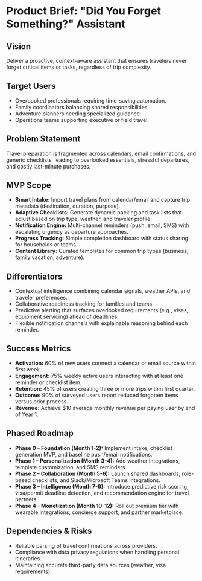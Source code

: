 # Product Brief: "Did You Forget Something?" Assistant

## Vision
Deliver a proactive, context-aware assistant that ensures travelers never forget critical items or tasks, regardless of trip complexity.

## Target Users
- Overbooked professionals requiring time-saving automation.
- Family coordinators balancing shared responsibilities.
- Adventure planners needing specialized guidance.
- Operations teams supporting executive or field travel.

## Problem Statement
Travel preparation is fragmented across calendars, email confirmations, and generic checklists, leading to overlooked essentials, stressful departures, and costly last-minute purchases.

## MVP Scope
- **Smart Intake:** Import travel plans from calendar/email and capture trip metadata (destination, duration, purpose).
- **Adaptive Checklists:** Generate dynamic packing and task lists that adjust based on trip type, weather, and traveler profile.
- **Notification Engine:** Multi-channel reminders (push, email, SMS) with escalating urgency as departure approaches.
- **Progress Tracking:** Simple completion dashboard with status sharing for households or teams.
- **Content Library:** Curated templates for common trip types (business, family vacation, adventure).

## Differentiators
- Contextual intelligence combining calendar signals, weather APIs, and traveler preferences.
- Collaborative readiness tracking for families and teams.
- Predictive alerting that surfaces overlooked requirements (e.g., visas, equipment servicing) ahead of deadlines.
- Flexible notification channels with explainable reasoning behind each reminder.

## Success Metrics
- **Activation:** 60% of new users connect a calendar or email source within first week.
- **Engagement:** 75% weekly active users interacting with at least one reminder or checklist item.
- **Retention:** 45% of users creating three or more trips within first quarter.
- **Outcome:** 90% of surveyed users report reduced forgotten items versus prior process.
- **Revenue:** Achieve $10 average monthly revenue per paying user by end of Year 1.

## Phased Roadmap
- **Phase 0 – Foundation (Month 1-2):** Implement intake, checklist generation MVP, and baseline push/email notifications.
- **Phase 1 – Personalization (Month 3-4):** Add weather integrations, template customization, and SMS reminders.
- **Phase 2 – Collaboration (Month 5-6):** Launch shared dashboards, role-based checklists, and Slack/Microsoft Teams integrations.
- **Phase 3 – Intelligence (Month 7-9):** Introduce predictive risk scoring, visa/permit deadline detection, and recommendation engine for travel partners.
- **Phase 4 – Monetization (Month 10-12):** Roll out premium tier with wearable integrations, concierge support, and partner marketplace.

## Dependencies & Risks
- Reliable parsing of travel confirmations across providers.
- Compliance with data privacy regulations when handling personal itineraries.
- Maintaining accurate third-party data sources (weather, visa requirements).
